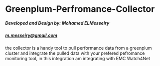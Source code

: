 # Greenplum-Perfromance-Collector
##### Developed and Design by: Mohamed ELMesseiry
##### m.messeiry@gmail.com

the collector is a handy tool to pull performance data from a greenplum cluster and integrate the pulled data with your prefered pefromance monitoring tool, in this integration am integrating with EMC Watch4Net
